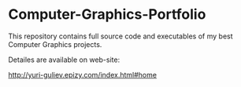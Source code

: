 # Computer-Graphics-Portfolio

This repository contains full source code and executables of my best Computer Graphics projects.

Detailes are available on web-site:

http://yuri-guliev.epizy.com/index.html#home
